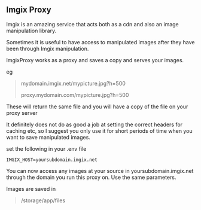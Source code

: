 ## Imgix Proxy

Imgix is an amazing service that acts both as a cdn and also an image manipulation library.

Sometimes it is useful to have access to manipulated images after they have been through Imgix manipulation.

ImgixProxy works as a proxy and saves a copy and serves your images.  

eg

> mydomain.imgix.net/mypicture.jpg?h=500
> 
> proxy.mydomain.com/mypicture.jpg?h=500
> 

These will return the same file and you will have a copy of the file on your proxy server

It definitely does not do as good a job at setting the correct headers for caching etc, so I suggest you only use it for short periods of time when you want to save manipulated images.

set the following in your .env file

````
IMGIX_HOST=yoursubdomain.imgix.net
````

You can now access any images at  your source in yoursubdomain.imgix.net through the domain you run this proxy on.  Use the same parameters.

Images are saved in

> /storage/app/files
